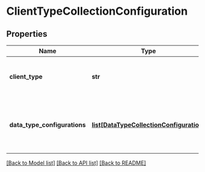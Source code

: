 # ClientTypeCollectionConfiguration

## Properties
Name | Type | Description | Notes
------------ | ------------- | ------------- | -------------
**client_type** | **str** | The client type for which this data collection frequency setting applies | 
**data_type_configurations** | [**list[DataTypeCollectionConfiguration]**](DataTypeCollectionConfiguration.md) | The set of data collection type configurations, one for each data collection type | 

[[Back to Model list]](../README.md#documentation-for-models) [[Back to API list]](../README.md#documentation-for-api-endpoints) [[Back to README]](../README.md)

